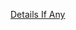 [Details If Any](https://github.com/deathbybandaid/piholeparser/blob/master/RecentRunLogs/parsingscripts/Nopelist.md)

